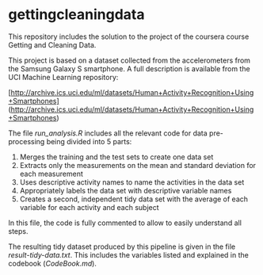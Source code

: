 gettingcleaningdata
===================

This repository includes the solution to the project of the coursera course Getting and Cleaning Data.

This project is based on a dataset collected from the accelerometers from the Samsung Galaxy S smartphone. 
A full description is available from the UCI Machine Learning repository:

[http://archive.ics.uci.edu/ml/datasets/Human+Activity+Recognition+Using+Smartphones]
(http://archive.ics.uci.edu/ml/datasets/Human+Activity+Recognition+Using+Smartphones)

The file *run_analysis.R* includes all the relevant code for data pre-processing being divided into 5 parts:

1. Merges the training and the test sets to create one data set
2. Extracts only the measurements on the mean and standard deviation for each measurement
3. Uses descriptive activity names to name the activities in the data set
4. Appropriately labels the data set with descriptive variable names
5. Creates a second, independent tidy data set with the average of each variable for each activity and each subject

In this file, the code is fully commented to allow to easily understand all steps.

The resulting tidy dataset produced by this pipeline is given in the file *result-tidy-data.txt*.
This includes the variables listed and explained in the codebook (*CodeBook.md*).

